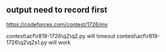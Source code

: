 #


## output need to record first
https://codeforces.com/contest/1726/my

contest\acf\r819-1726\q2\q2.py  will timeout
contest\acf\r819-1726\q2\q2s1.py will work